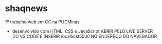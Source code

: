 # shaqnews
1º trabalho web em CC na PUCMinas
- desenvolvido com HTML, CSS e JavaScript
ABRIR PELO LIVE SERVER DO VS CODE E INSERIR localhost5500 NO ENDEREÇO DO NAVEGADOR

